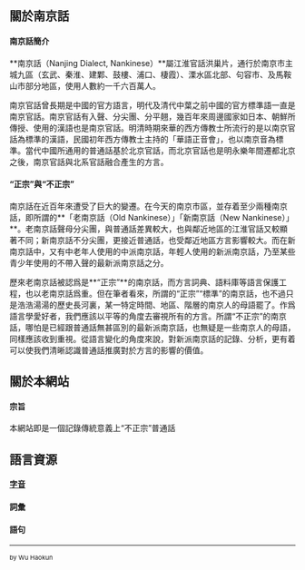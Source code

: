 ## 關於南京話

#### 南京話簡介

**南京話（Nanjing Dialect, Nankinese）**屬江淮官話洪巢片，通行於南京市主城九區（玄武、秦淮、建鄴、鼓樓、浦口、棲霞）、溧水區北部、句容市、及馬鞍山市部分地區，使用人數約一千六百萬人。

南京官話曾長期是中國的官方語言，明代及清代中葉之前中國的官方標準語一直是南京官話。南京官話有入聲、分尖團、分平翹，幾百年來周邊國家如日本、朝鮮所傳授、使用的漢語也是南京官話。明清時期來華的西方傳教士所流行的是以南京官話為標準的漢語，民國初年西方傳教士主持的「華語正音會」，也以南京音為標準。當代中國所通用的普通話基於北京官話，而北京官話也是明永樂年間遷都北京之後，南京官話與北系官話融合產生的方言。

#### “正宗”與“不正宗”

南京話在近百年來遭受了巨大的變遷。在今天的南京市區，並存着至少兩種南京話，即所謂的**「老南京話（Old Nankinese）」「新南京話（New Nankinese）」**。老南京話聲母分尖團，與普通話差異較大，也與鄰近地區的江淮官話又較顯著不同；新南京話不分尖團，更接近普通話，也受鄰近地區方言影響較大。而在新南京話中，又有中老年人使用的中派南京話，年輕人使用的新派南京話，乃至某些青少年使用的不帶入聲的最新派南京話之分。

歷來老南京話被認爲是**“正宗”**的南京話，而方言詞典、語料庫等語言保護工程，也以老南京話爲重。但在筆者看來，所謂的“正宗”“標準”的南京話，也不過只是浩浩湯湯的歷史長河裏，某一特定時間、地區、階層的南京人的母語罷了。作爲語言學愛好者，我們應該以平等的角度去審視所有的方言。所謂“不正宗”的南京話，哪怕是已經跟普通話無甚區別的最新派南京話，也無疑是一些南京人的母語，同樣應該收到重視。從語言變化的角度來說，對新派南京話的記錄、分析，更有着可以使我們清晰認識普通話推廣對於方言的影響的價值。



## 關於本網站

#### 宗旨

本網站即是一個記錄傳統意義上“不正宗”普通話



## 語言資源

#### [字音](\characters)

#### 詞彙

#### 語句

---
<p style="font-size:11px">by Wu Haokun</p>

